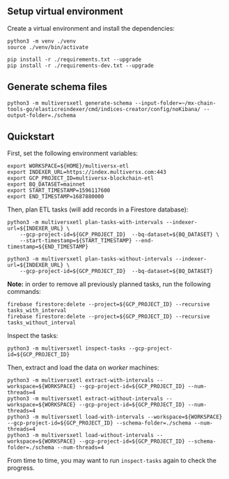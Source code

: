 
## Setup virtual environment

Create a virtual environment and install the dependencies:

```
python3 -m venv ./venv
source ./venv/bin/activate

pip install -r ./requirements.txt --upgrade
pip install -r ./requirements-dev.txt --upgrade
```

## Generate schema files

```
python3 -m multiversxetl generate-schema --input-folder=~/mx-chain-tools-go/elasticreindexer/cmd/indices-creator/config/noKibana/ --output-folder=./schema
```

## Quickstart

First, set the following environment variables:

```
export WORKSPACE=${HOME}/multiversx-etl
export INDEXER_URL=https://index.multiversx.com:443
export GCP_PROJECT_ID=multiversx-blockchain-etl
export BQ_DATASET=mainnet
export START_TIMESTAMP=1596117600
export END_TIMESTAMP=1687880000
```

Then, plan ETL tasks (will add records in a Firestore database):

```
python3 -m multiversxetl plan-tasks-with-intervals --indexer-url=${INDEXER_URL} \
    --gcp-project-id=${GCP_PROJECT_ID}  --bq-dataset=${BQ_DATASET} \
    --start-timestamp=${START_TIMESTAMP} --end-timestamp=${END_TIMESTAMP}

python3 -m multiversxetl plan-tasks-without-intervals --indexer-url=${INDEXER_URL} \
    --gcp-project-id=${GCP_PROJECT_ID}  --bq-dataset=${BQ_DATASET}
```

**Note:** in order to remove all previously planned tasks, run the following commands:

```
firebase firestore:delete --project=${GCP_PROJECT_ID} --recursive tasks_with_interval
firebase firestore:delete --project=${GCP_PROJECT_ID} --recursive tasks_without_interval
```

Inspect the tasks:

```
python3 -m multiversxetl inspect-tasks --gcp-project-id=${GCP_PROJECT_ID}
```

Then, extract and load the data on _worker_ machines:

```
python3 -m multiversxetl extract-with-intervals --workspace=${WORKSPACE} --gcp-project-id=${GCP_PROJECT_ID} --num-threads=4
python3 -m multiversxetl extract-without-intervals --workspace=${WORKSPACE} --gcp-project-id=${GCP_PROJECT_ID} --num-threads=4
python3 -m multiversxetl load-with-intervals --workspace=${WORKSPACE} --gcp-project-id=${GCP_PROJECT_ID} --schema-folder=./schema --num-threads=4
python3 -m multiversxetl load-without-intervals --workspace=${WORKSPACE} --gcp-project-id=${GCP_PROJECT_ID} --schema-folder=./schema --num-threads=4
```

From time to time, you may want to run `inspect-tasks` again to check the progress.
